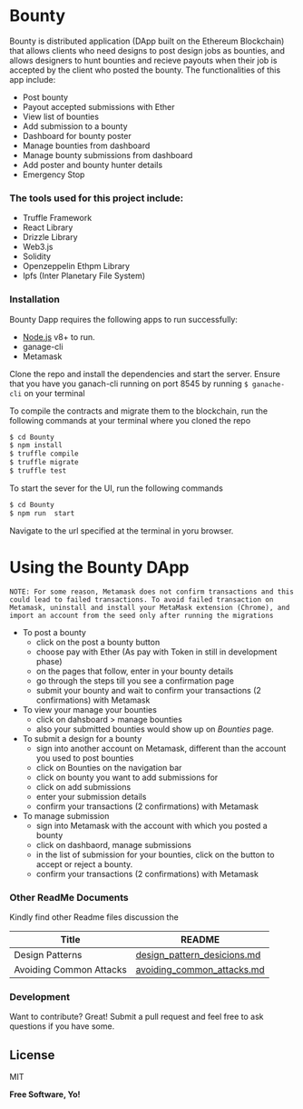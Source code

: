 # Bounty
Bounty is distributed application (DApp built on the Ethereum Blockchain) that allows clients who need designs to post design jobs as bounties, and allows designers to hunt bounties and recieve payouts when their job is accepted by the client who posted the bounty. The functionalities of this app include:

  - Post bounty
  - Payout accepted submissions with Ether
  - View list of bounties
  - Add submission to a bounty
  - Dashboard for bounty poster
  - Manage bounties from dashboard
  - Manage bounty submissions from dashboard
  - Add poster and bounty hunter details
  - Emergency Stop


### The tools  used for this project include:
  - Truffle Framework
  - React Library
  - Drizzle Library
  - Web3.js
  - Solidity
  - Openzeppelin Ethpm Library
  - Ipfs (Inter Planetary File System)

### Installation

Bounty Dapp requires the following apps to run successfully:
  - [Node.js](https://nodejs.org/) v8+ to run.
  - ganage-cli
  - Metamask

Clone the repo and install the dependencies and start the server. Ensure that you have you ganach-cli running on port 8545 by running ```$ ganache-cli``` on your terminal

To compile the contracts and migrate them to the blockchain, run the following commands at your terminal where you cloned the repo
```sh
$ cd Bounty
$ npm install
$ truffle compile
$ truffle migrate
$ truffle test
```
To start the sever for the UI, run the following commands
```sh
$ cd Bounty
$ npm run  start
```

Navigate to the url specified at the terminal in yoru browser.

# Using the Bounty DApp
```NOTE: For some reason, Metamask does not confirm transactions and this could lead to failed transactions. To avoid failed transaction on Metamask, uninstall and install your MetaMask extension (Chrome), and import an account from the seed only after running the migrations```

  - To post a bounty
       -  click on the post a bounty button
       -  choose pay with Ether (As pay with Token in still in development phase)
       -  on the pages that follow, enter in your bounty details
       -  go through the steps till you see a confirmation page
       -  submit your bounty and wait to confirm your transactions (2                        confirmations) with Metamask
  - To view your manage your bounties
       - click on dahsboard > manage bounties
       - also your submitted bounties would show up on *Bounties* page.
  - To submit a design for a bounty
       - sign into another account on Metamask, different than the account you               used to post bounties
       - click on Bounties on the navigation bar
       - click on bounty you want to add submissions for
       - click on add submissions
       - enter your submission details
       - confirm your transactions (2 confirmations) with Metamask
  - To manage submission
       - sign into Metamask with the account with which you posted a bounty
       - click on dashbaord, manage submissions
       - in the list of submission for your bounties, click on the button to                 accept or reject a bounty.
       - confirm your transactions (2 confirmations) with Metamask

### Other ReadMe Documents

Kindly find other Readme files discussion the

| Title | README |
| ------ | ------ |
| Design Patterns | [design_pattern_desicions.md](https://github.com/sirphemmiey/Bounty/blob/master/design_pattern_desicions.md) |
| Avoiding Common Attacks | [avoiding_common_attacks.md](https://github.com/sirphemmiey/Bounty/blob/master/avoiding_common_attacks.md)|


### Development
Want to contribute? Great!
Submit a pull request and feel free to ask questions if you have some.

License
----

MIT


**Free Software, Yo!**


